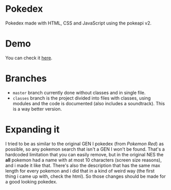# Pokedex
Pokedex made with HTML, CSS and JavaScript using the pokeapi v2.

# Demo
You can check it [here](https://apacha01.github.io/Pokedex/).

# Branches
 * `master` branch currently done without classes and in single file.
 * `classes` branch is the project divided into files with classes, using modules and the code is documented (also includes a soundtrack). This is a way better version.

 # Expanding it
 I tried to be as similar to the original GEN I pokedex (from *Pokemon Red*) as possible, so any pokemon search that isn't a GEN I won't be found. That's a hardcoded limitation that you can easily remove, but in the original NES the **all** pokemon had a name with at most 10 characters (screen size reasons), and i made it like that. There's also the description that has the same max length for every pokemon and i did that in a kind of weird way (the first thing i came up with, check the html). So those changes should be made for a good looking pokedex.